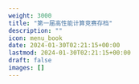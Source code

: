 ```yaml
---
weight: 3000
title: "第一届高性能计算竞赛存档"
description: ""
icon: menu_book
date: 2024-01-30T02:21:15+00:00
lastmod: 2024-01-30T02:21:15+00:00
draft: false
images: []
---
```

